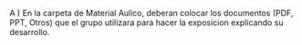 A ) En la carpeta de Material Aulico, deberan colocar los documentos (PDF, PPT, Otros) que el grupo utilizara para hacer la exposicion explicando su desarrollo. 